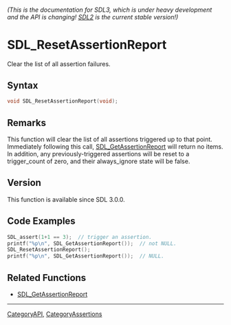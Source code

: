 ###### (This is the documentation for SDL3, which is under heavy development and the API is changing! [SDL2](https://wiki.libsdl.org/SDL2/) is the current stable version!)
# SDL_ResetAssertionReport

Clear the list of all assertion failures.

## Syntax

```c
void SDL_ResetAssertionReport(void);

```

## Remarks

This function will clear the list of all assertions triggered up to that
point. Immediately following this call,
[SDL_GetAssertionReport](SDL_GetAssertionReport) will return no items. In
addition, any previously-triggered assertions will be reset to a
trigger_count of zero, and their always_ignore state will be false.

## Version

This function is available since SDL 3.0.0.

## Code Examples

```c++
SDL_assert(1+1 == 3);  // trigger an assertion.
printf("%p\n", SDL_GetAssertionReport());  // not NULL.
SDL_ResetAssertionReport();
printf("%p\n", SDL_GetAssertionReport());  // NULL.
```

## Related Functions

* [SDL_GetAssertionReport](SDL_GetAssertionReport)

----
[CategoryAPI](CategoryAPI), [CategoryAssertions](CategoryAssertions)


